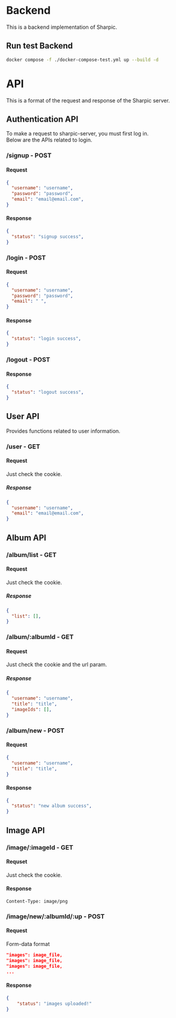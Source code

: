 # Backend

This is a backend implementation of Sharpic.

## Run test Backend

```zsh
docker compose -f ./docker-compose-test.yml up --build -d
```

# API

This is a format of the request and response of the Sharpic server.

## Authentication API

To make a request to sharpic-server, you must first log in.<br>
Below are the APIs related to login.


### /signup - POST

#### Request
```json
{
  "username": "username",
  "password": "password",
  "email": "email@email.com",
}
```

#### Response
```json
{
  "status": "signup success",
}
```

### /login - POST

#### Request
```json
{
  "username": "username",
  "password": "password",
  "email": " ",
}
```

#### Response
```json
{
  "status": "login success",
}
```

### /logout - POST

#### Response
```json
{
  "status": "logout success",
}
```

## User API

Provides functions related to user information.

### /user - GET

#### Request 

Just check the cookie.

##### Response
```json
{
  "username": "username",
  "email": "email@email.com",
}
```

## Album API

### /album/list - GET

#### Request

Just check the cookie.

##### Response
```json
{
  "list": [],
}
```

### /album/:albumId - GET

#### Request

Just check the cookie and the url param.

##### Response
```json
{
  "username": "username",
  "title": "title",
  "imageIds": [],
}
```

### /album/new - POST

#### Request
```json
{
  "username": "username",
  "title": "title",
}
```

#### Response
```json
{
  "status": "new album success",
}
```

## Image API

### /image/:imageId - GET

#### Requset

Just check the cookie.

#### Response

`Content-Type: image/png`

### /image/new/:albumId/:up - POST

#### Request

Form-data format

```json
"images": image_file,
"images": image_file,
"images": image_file,
...
```

#### Response

```json
{
    "status": "images uploaded!"
}
```
